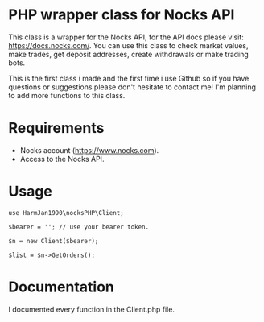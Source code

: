 # PHP wrapper class for Nocks API
This class is a wrapper for the Nocks API, for the API docs please visit: https://docs.nocks.com/.
You can use this class to check market values, make trades, get deposit addresses, create withdrawals or make trading bots.

This is the first class i made and the first time i use Github so if you have questions or suggestions please don't hesitate to contact me! I'm planning to add more functions to this class.


# Requirements
* Nocks account (https://www.nocks.com).
* Access to the Nocks API.


# Usage

```
use HarmJan1990\nocksPHP\Client;
  
$bearer = ''; // use your bearer token.
  
$n = new Client($bearer);
  
$list = $n->GetOrders();
```

  
# Documentation

I documented every function in the Client.php file.
